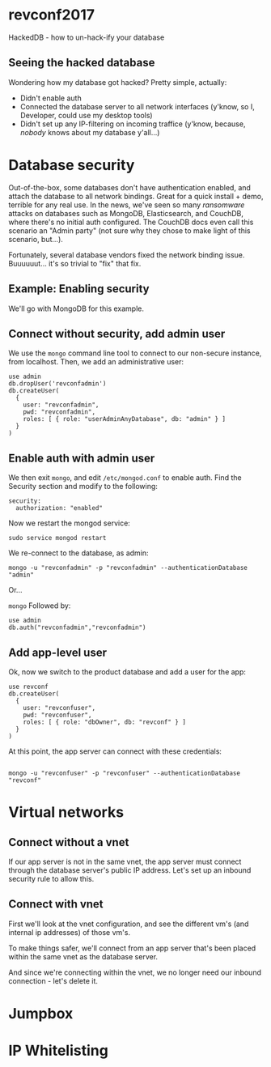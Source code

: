 # revconf2017
HackedDB - how to un-hack-ify your database

## Seeing the hacked database

Wondering how my database got hacked? Pretty simple, actually:
 - Didn't enable auth
 - Connected the database server to all network interfaces (y'know, so I, Developer, could use my desktop tools)
 - Didn't set up any IP-filtering on incoming traffice (y'know, because, *nobody* knows about my database y'all...)


# Database security

Out-of-the-box, some databases don't have authentication enabled, and attach the database to all network bindings. Great for a quick install + demo, terrible for any real use. In the news, we've seen so many *ransomware* attacks on databases such as MongoDB, Elasticsearch, and CouchDB, where there's no initial auth configured. The CouchDB docs even call this scenario an "Admin party" (not sure why they chose to  make light of this scenario, but...).

Fortunately, several database vendors fixed the network binding issue. Buuuuuut... it's so trivial to "fix" that fix.

## Example: Enabling security

We'll go with MongoDB for this example.

## Connect without security, add admin user

We use the `mongo` command line tool to connect to our non-secure instance, from localhost. Then, we add an administrative user:

```
use admin
db.dropUser('revconfadmin')
db.createUser(
  {
    user: "revconfadmin",
    pwd: "revconfadmin",
    roles: [ { role: "userAdminAnyDatabase", db: "admin" } ]
  }
)
```

## Enable auth with admin user

We then exit `mongo`, and edit `/etc/mongod.conf` to enable auth. Find the Security section and modify to the following:

```
security:
  authorization: "enabled"
```

Now we restart the mongod service:

`sudo service mongod restart`

We re-connect to the database, as admin:

`mongo -u "revconfadmin" -p "revconfadmin" --authenticationDatabase "admin"`

Or...

`mongo`
Followed by:
```
use admin
db.auth("revconfadmin","revconfadmin")
```

## Add app-level user

Ok, now we switch to the product database and add a user for the app:

```
use revconf
db.createUser(
  {
    user: "revconfuser",
    pwd: "revconfuser",
    roles: [ { role: "dbOwner", db: "revconf" } ]
  }
)
```

At this point, the app server can connect with these credentials:

```

mongo -u "revconfuser" -p "revconfuser" --authenticationDatabase "revconf"

```

# Virtual networks

## Connect without a vnet

If our app server is not in the same vnet, the app server must connect through the database server's public IP address. Let's set up an inbound security rule to allow this.

## Connect with vnet

First we'll look at the vnet configuration, and see the different vm's (and internal ip addresses) of those vm's.

To make things safer, we'll connect from an app server that's been placed within the same vnet as the database server.

And since we're connecting within the vnet, we no longer need our inbound connection - let's delete it.


# Jumpbox

# IP Whitelisting


